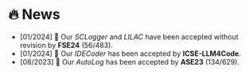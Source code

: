 # 🔥 News
- [01/2024] 🎉 Our *SCLogger* and *LILAC* have been accepted without revision by **FSE24** (56/483).
- [01/2024] 🎉 Our *IDECoder* has been accepted by **ICSE-LLM4Code**.
- [08/2023] 🎉 Our *AutoLog* has been accepted by **ASE23** (134/629).
